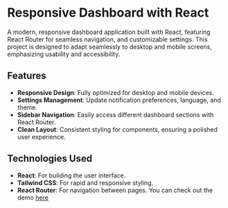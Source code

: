 # Responsive Dashboard with React

A modern, responsive dashboard application built with React, featuring React Router for seamless navigation, and customizable settings. This project is designed to adapt seamlessly to desktop and mobile screens, emphasizing usability and accessibility.

## Features

- **Responsive Design**: Fully optimized for desktop and mobile devices.
- **Settings Management**: Update notification preferences, language, and theme.
- **Sidebar Navigation**: Easily access different dashboard sections with React Router.
- **Clean Layout**: Consistent styling for components, ensuring a polished user experience.

## Technologies Used

- **React**: For building the user interface.
- **Tailwind CSS**: For rapid and responsive styling.
- **React Router**: For navigation between pages.
  You can check out the demo [here](https://dashboard-fawn-xi.vercel.app/)
